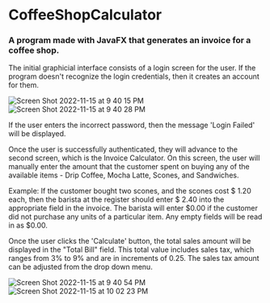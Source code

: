 # CoffeeShopCalculator
### A program made with JavaFX that generates an invoice for a coffee shop.

The initial graphicial interface consists of a login screen for the user. If the program doesn't recognize the login credentials, then it creates an account for them. 

![Screen Shot 2022-11-15 at 9 40 15 PM](https://user-images.githubusercontent.com/62267311/202071203-264a41f8-82eb-49df-843b-4e0b750d7099.png)
![Screen Shot 2022-11-15 at 9 40 28 PM](https://user-images.githubusercontent.com/62267311/202071357-198ead4c-1799-4b51-a06d-6f5f87b504ac.png)

If the user enters the incorrect password, then the message 'Login Failed' will be displayed.

Once the user is successfully authenticated, they will advance to the second screen, which is the Invoice Calculator. On this screen, the user will manually enter the amount that the customer spent on buying any of the available items - Drip Coffee, Mocha Latte, Scones, and Sandwiches.

Example: If the customer bought two scones, and the scones cost $ 1.20 each, then the barista at the register should enter $ 2.40 into the appropriate field in the invoice. The barista will enter $0.00 if the customer did not purchase any units of a particular item. Any empty fields will be read in as $0.00.

Once the user clicks the 'Calculate' button, the total sales amount will be displayed in the "Total Bill" field. This total value includes sales tax, which ranges from 3% to 9% and are in increments of 0.25. The sales tax amount can be adjusted from the drop down menu.

![Screen Shot 2022-11-15 at 9 40 54 PM](https://user-images.githubusercontent.com/62267311/202072985-0b951894-e8b0-48a5-9efa-3de108189a0b.png)
![Screen Shot 2022-11-15 at 10 02 23 PM](https://user-images.githubusercontent.com/62267311/202073360-4fada8ec-a3cc-4d58-8a56-9be7766635b2.png)

